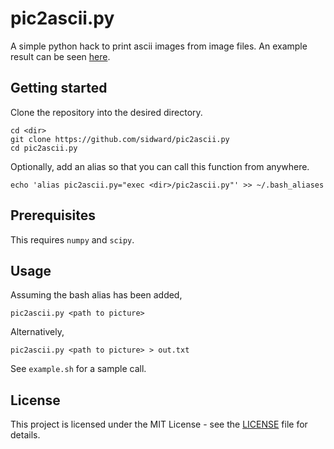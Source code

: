 # pic2ascii.py

A simple python hack to print ascii images from image files. An example result can be seen [here](https://raw.githubusercontent.com/sidward/pic2ascii.py/master/result.txt).

## Getting started

Clone the repository into the desired directory.

```
cd <dir>
git clone https://github.com/sidward/pic2ascii.py
cd pic2ascii.py
```

Optionally, add an alias so that you can call this function from anywhere. 

```
echo 'alias pic2ascii.py="exec <dir>/pic2ascii.py"' >> ~/.bash_aliases
```

## Prerequisites

This requires ```numpy``` and ```scipy```.

## Usage

Assuming the bash alias has been added, 

```
pic2ascii.py <path to picture>
```

Alternatively,
```
pic2ascii.py <path to picture> > out.txt
```

See ```example.sh``` for a sample call.

## License 

This project is licensed under the MIT License - see the [LICENSE](https://github.com/sidward/pic2ascii.py/blob/master/LICENSE) file for details.
